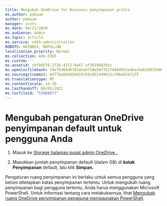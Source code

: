 ```yaml
---
title: Mengubah OneDrive for Business penyimpanan gratis
ms.author: pebaum
author: pebaum
manager: scotv
ms.date: 04/21/2020
ms.audience: Admin
ms.topic: article
ms.service: o365-administration
ROBOTS: NOINDEX, NOFOLLOW
localization_priority: Normal
ms.collection: Adm_O365
ms.custom: ''
ms.assetid: c8f0d578-272b-41f2-8a67-af363969203c
ms.openlocfilehash: 59e7b484d8783a5ab710e50f7b27d48d852e4bac6ab208355005671621461ce4
ms.sourcegitcommit: b5f7da89a650d2915dc652449623c78be6247175
ms.translationtype: MT
ms.contentlocale: id-ID
ms.lasthandoff: 08/05/2021
ms.locfileid: "53968677"
---
```

# <a name="change-the-default-onedrive-storage-space-for-your-users"></a>Mengubah pengaturan OneDrive penyimpanan default untuk pengguna Anda

1. Masuk ke [Storage halaman pusat admin OneDrive .](https://admin.onedrive.com/?v=StorageSettings)
    
2. Masukkan jumlah penyimpanan default (dalam GB) di **kotak Penyimpanan** default, lalu klik **Simpan.**
    
Pengaturan ruang penyimpanan ini berlaku untuk semua pengguna yang belum ditetapkan batas penyimpanan tertentu. Untuk mengubah ruang penyimpanan bagi pengguna tertentu, Anda harus menggunakan Microsoft PowerShell. Untuk informasi tentang cara melakukannya, lihat [Mengubah ruang OneDrive penyimpanan pengguna menggunakan PowerShell](https://go.microsoft.com/fwlink/?linkid=866402).
  

